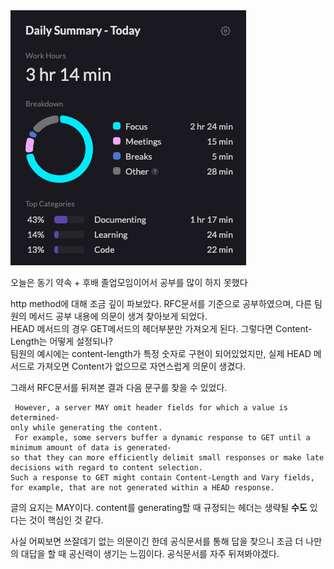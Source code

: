 <img src="/Tracking_Time/2_Feb/250215.png">

오늘은 동기 약속 + 후배 졸업모임이어서 공부를 많이 하지 못했다

http method에 대해 조금 깊이 파보았다. RFC문서를 기준으로 공부하였으며, 다른 팀원의 메서드 공부 내용에 의문이 생겨 찾아보게 되었다.<br>
HEAD 메서드의 경우 GET메서드의 헤더부분만 가져오게 된다. 그렇다면 Content-Length는 어떻게 설정되나?<br>
팀원의 예시에는 content-length가 특정 숫자로 구현이 되어있었지만, 실제 HEAD 메서드로 가져오면 Content가 없으므로 자연스럽게 의문이 생겼다.

그래서 RFC문서를 뒤져본 결과 다음 문구를 찾을 수 있었다.
```
 However, a server MAY omit header fields for which a value is determined- 
only while generating the content. 
 For example, some servers buffer a dynamic response to GET until a minimum amount of data is generated-
so that they can more efficiently delimit small responses or make late decisions with regard to content selection. 
Such a response to GET might contain Content-Length and Vary fields, for example, that are not generated within a HEAD response.
```

글의 요지는 MAY이다. content를 generating할 때 규정되는 헤더는 생략될 **수도** 있다는 것이 핵심인 것 같다.

사실 어찌보면 쓰잘데기 없는 의문이긴 한데 공식문서를 통해 답을 찾으니 조금 더 나만의 대답을 할 때 공신력이 생기는 느낌이다. 공식문서를 자주 뒤져봐야겠다.